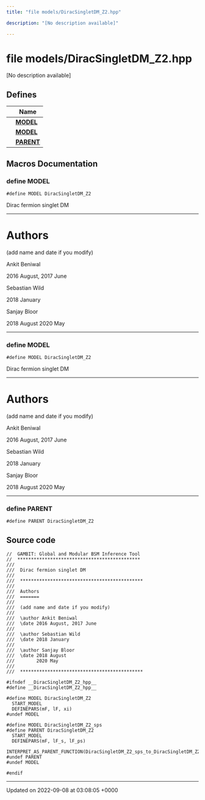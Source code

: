 ```yaml
---
title: "file models/DiracSingletDM_Z2.hpp"

description: "[No description available]"

---
```


# file models/DiracSingletDM_Z2.hpp

[No description available]

## Defines

|                | Name           |
| -------------- | -------------- |
|  | **[MODEL](/documentation/code/files/diracsingletdm__z2_8hpp/#define-model)**  |
|  | **[MODEL](/documentation/code/files/diracsingletdm__z2_8hpp/#define-model)**  |
|  | **[PARENT](/documentation/code/files/diracsingletdm__z2_8hpp/#define-parent)**  |




## Macros Documentation

### define MODEL

```
#define MODEL DiracSingletDM_Z2
```


Dirac fermion singlet DM



------------------


# Authors

(add name and date if you modify)

Ankit Beniwal 

2016 August, 2017 June

Sebastian Wild 

2018 January

Sanjay Bloor 

2018 August 2020 May



------------------


### define MODEL

```
#define MODEL DiracSingletDM_Z2
```


Dirac fermion singlet DM



------------------


# Authors

(add name and date if you modify)

Ankit Beniwal 

2016 August, 2017 June

Sebastian Wild 

2018 January

Sanjay Bloor 

2018 August 2020 May



------------------


### define PARENT

```
#define PARENT DiracSingletDM_Z2
```


## Source code

```
//  GAMBIT: Global and Modular BSM Inference Tool
//  *********************************************
///
///  Dirac fermion singlet DM
///
///  *********************************************
///
///  Authors
///  =======
///
///  (add name and date if you modify)
///
///  \author Ankit Beniwal
///  \date 2016 August, 2017 June
///
///  \author Sebastian Wild
///  \date 2018 January
///
///  \author Sanjay Bloor
///  \date 2018 August
///        2020 May
///
///  *********************************************

#ifndef __DiracSingletDM_Z2_hpp__
#define __DiracSingletDM_Z2_hpp__

#define MODEL DiracSingletDM_Z2
  START_MODEL
  DEFINEPARS(mF, lF, xi)
#undef MODEL

#define MODEL DiracSingletDM_Z2_sps
#define PARENT DiracSingletDM_Z2
  START_MODEL
  DEFINEPARS(mF, lF_s, lF_ps)
  INTERPRET_AS_PARENT_FUNCTION(DiracSingletDM_Z2_sps_to_DiracSingletDM_Z2)
#undef PARENT
#undef MODEL

#endif
```


-------------------------------

Updated on 2022-09-08 at 03:08:05 +0000

